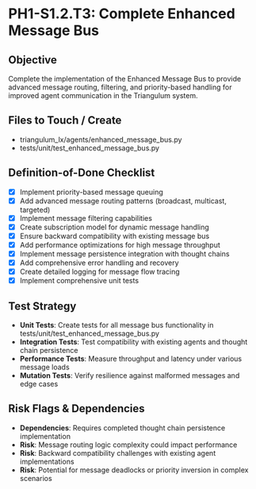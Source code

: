 # PH1-S1.2.T3: Complete Enhanced Message Bus

## Objective
Complete the implementation of the Enhanced Message Bus to provide advanced message routing, filtering, and priority-based handling for improved agent communication in the Triangulum system.

## Files to Touch / Create
- triangulum_lx/agents/enhanced_message_bus.py
- tests/unit/test_enhanced_message_bus.py

## Definition-of-Done Checklist
- [x] Implement priority-based message queuing
- [x] Add advanced message routing patterns (broadcast, multicast, targeted)
- [x] Implement message filtering capabilities
- [x] Create subscription model for dynamic message handling
- [x] Ensure backward compatibility with existing message bus
- [x] Add performance optimizations for high message throughput
- [x] Implement message persistence integration with thought chains
- [x] Add comprehensive error handling and recovery
- [x] Create detailed logging for message flow tracing
- [x] Implement comprehensive unit tests

## Test Strategy
- **Unit Tests**: Create tests for all message bus functionality in tests/unit/test_enhanced_message_bus.py
- **Integration Tests**: Test compatibility with existing agents and thought chain persistence
- **Performance Tests**: Measure throughput and latency under various message loads
- **Mutation Tests**: Verify resilience against malformed messages and edge cases

## Risk Flags & Dependencies
- **Dependencies**: Requires completed thought chain persistence implementation
- **Risk**: Message routing logic complexity could impact performance
- **Risk**: Backward compatibility challenges with existing agent implementations
- **Risk**: Potential for message deadlocks or priority inversion in complex scenarios
